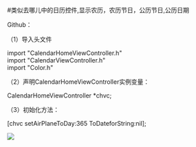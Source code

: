 #类似去哪儿中的日历控件,显示农历，农历节日，公历节日,公历日期

Github：

（1）导入头文件

import "CalendarHomeViewController.h"<br>
import "CalendarViewController.h"<br>
import "Color.h"

（2）声明CalendarHomeViewController实例变量：

CalendarHomeViewController *chvc;

（3）初始化方法：

[chvc setAirPlaneToDay:365 ToDateforString:nil];

![](https://github.com/zhangfan520/ZFCalendar/ZFCalendar/IMG_0244.jpg)
